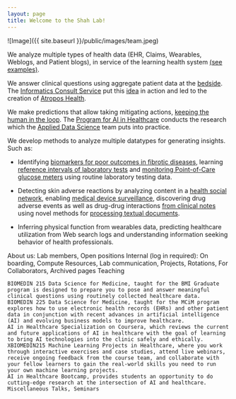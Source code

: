 ```yaml
---
layout: page
title: Welcome to the Shah Lab!
---
```


![Image]({{ site.baseurl }}/public/images/team.jpeg)

We analyze multiple types of health data (EHR, Claims, Wearables, Weblogs, and Patient blogs), in service of the learning health system [(see examples)](https://shahlab.stanford.edu/doku.php?id=more_details).

We answer clinical questions using aggregate patient data at the [bedside](http://stanmed.stanford.edu/2016winter/on-the-button.html). The [Informatics Consult Service](https://shahlab.stanford.edu/doku.php?id=greenbutton) put this [idea](https://shahlab.stanford.edu/greenbutton_idea) in action and led to the creation of [Atropos Health](https://www.atroposhealth.com/).

We make predictions that allow taking mitigating actions, [keeping the human in the loop](https://stanmed.stanford.edu/artificial-intelligence-puts-humanity-health-care/). The [Program for AI in Healthcare](https://shahlab.stanford.edu/doku.php?id=rail&redirect=1) conducts the research which the [Applied Data Science](https://shahlab.stanford.edu/doku.php?id=dsatshc&redirect=2) team puts into practice.

We develop methods to analyze multiple datatypes for generating insights. Such as:

* Identifying [biomarkers for poor outcomes in fibrotic diseases](https://www.sciencedirect.com/science/article/pii/S2213260018305083), learning [reference intervals of laboratory tests](http://www.ncbi.nlm.nih.gov/pubmed/26707631) and [monitoring Point-of-Care glucose meters](http://www.ncbi.nlm.nih.gov/pubmed/26988586) using routine laboratory testing data.

* Detecting skin adverse reactions by analyzing content in a [health social network](https://jamanetwork.com/journals/jamaoncology/fullarticle/2673831), enabling [medical device surveillance](https://pubmed.ncbi.nlm.nih.gov/31583282/), discovering drug adverse events as well as drug-drug interactions [from clinical notes](http://www.ncbi.nlm.nih.gov/pubmed/23571773) using novel methods for [processing textual documents](https://hai.stanford.edu/news/agile-nlp-clinical-text-covid-19-and-beyond).

* Inferring physical function from wearables data, predicting healthcare utilization from Web search logs and understanding information seeking behavior of health professionals.

About us: Lab members, Open positions
Internal (log in required): On boarding, Compute Resources, Lab communication, Projects, Rotations, For Collaborators, Archived pages
Teaching

    BIOMEDIN 215 Data Science for Medicine, taught for the BMI Graduate program is designed to prepare you to pose and answer meaningful clinical questions using routinely collected healthcare data.
    BIOMEDIN 225 Data Science for Medicine, taught for the MCiM program explores how to use electronic health records (EHRs) and other patient data in conjunction with recent advances in artificial intelligence (AI) and evolving business models to improve healthcare.
    AI in Healthcare Specialization on Coursera, which reviews the current and future applications of AI in healthcare with the goal of learning to bring AI technologies into the clinic safely and ethically.
    XBIOMEDIN215 Machine Learning Projects in Healthcare, where you work through interactive exercises and case studies, attend live webinars, receive ongoing feedback from the course team, and collaborate with your fellow learners to gain the real-world skills you need to run your own machine learning projects.
    AI in Healthcare Bootcamp, provides students an opportunity to do cutting-edge research at the intersection of AI and healthcare.
    Miscellaneous Talks, Seminars
